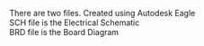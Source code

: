 There are two files.  Created using Autodesk Eagle  
SCH file is the Electrical Schematic  
BRD file is the Board Diagram  
